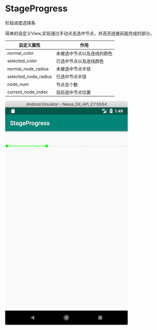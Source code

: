 # StageProgress
阶段进度选择条

简单的自定义View,实现通过手动点击选中节点，并高亮连接前面完成的部分。

| 自定义属性 | 作用 |
| -------- | ---------- |
| normal_color | 未被选中节点以及连线的颜色 |
| selected_color | 已选中节点以及连线颜色 |
| normal_node_radius | 未被选中节点半径 |
| selected_node_radius | 已选中节点半径 |
| node_num | 节点总个数 |
| current_node_index | 目前选中节点位置 |

![示例](./images/stage_progress.png)
